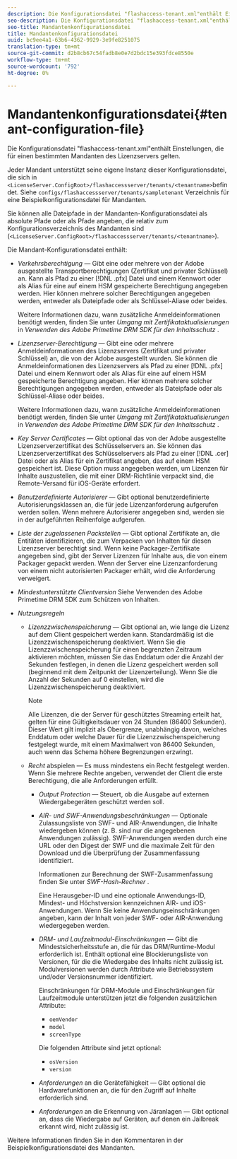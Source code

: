```yaml
---
description: Die Konfigurationsdatei "flashaccess-tenant.xml"enthält Einstellungen, die für einen bestimmten Mandanten des Lizenzservers gelten.
seo-description: Die Konfigurationsdatei "flashaccess-tenant.xml"enthält Einstellungen, die für einen bestimmten Mandanten des Lizenzservers gelten.
seo-title: Mandantenkonfigurationsdatei
title: Mandantenkonfigurationsdatei
uuid: bc9ee4a1-63b6-4362-9929-3e9fe8251075
translation-type: tm+mt
source-git-commit: d2b8cb67c54fadb8e0e7d2bdc15e393fdce8550e
workflow-type: tm+mt
source-wordcount: '792'
ht-degree: 0%

---
```



# Mandantenkonfigurationsdatei{#tenant-configuration-file}

Die Konfigurationsdatei &quot;flashaccess-tenant.xml&quot;enthält Einstellungen, die für einen bestimmten Mandanten des Lizenzservers gelten.

Jeder Mandant unterstützt seine eigene Instanz dieser Konfigurationsdatei, die sich in `<LicenseServer.ConfigRoot>/flashaccessserver/tenants/<tenantname>`befindet. Siehe `configs/flashaccessserver/tenants/sampletenant` Verzeichnis für eine Beispielkonfigurationsdatei für Mandanten.

Sie können alle Dateipfade in der Mandanten-Konfigurationsdatei als absolute Pfade oder als Pfade angeben, die relativ zum Konfigurationsverzeichnis des Mandanten sind (`<LicenseServer.ConfigRoot>/flashaccessserver/tenants/<tenantname>`).

Die Mandant-Konfigurationsdatei enthält:

* *Verkehrsberechtigung* — Gibt eine oder mehrere von der Adobe ausgestellte Transportberechtigungen (Zertifikat und privater Schlüssel) an. Kann als Pfad zu einer [!DNL .pfx] Datei und einem Kennwort oder als Alias für eine auf einem HSM gespeicherte Berechtigung angegeben werden. Hier können mehrere solcher Berechtigungen angegeben werden, entweder als Dateipfade oder als Schlüssel-Aliase oder beides.

   Weitere Informationen dazu, wann zusätzliche Anmeldeinformationen benötigt werden, finden Sie unter *Umgang mit Zertifikataktualisierungen* in *Verwenden des Adobe Primetime DRM SDK für den Inhaltsschutz* .

* *Lizenzserver-Berechtigung* — Gibt eine oder mehrere Anmeldeinformationen des Lizenzservers (Zertifikat und privater Schlüssel) an, die von der Adobe ausgestellt wurden. Sie können die Anmeldeinformationen des Lizenzservers als Pfad zu einer [!DNL .pfx] Datei und einem Kennwort oder als Alias für eine auf einem HSM gespeicherte Berechtigung angeben. Hier können mehrere solcher Berechtigungen angegeben werden, entweder als Dateipfade oder als Schlüssel-Aliase oder beides.

   Weitere Informationen dazu, wann zusätzliche Anmeldeinformationen benötigt werden, finden Sie unter *Umgang mit Zertifikataktualisierungen* in *Verwenden des Adobe Primetime DRM SDK für den Inhaltsschutz* .

* *Key Server Certificates* — Gibt optional das von der Adobe ausgestellte Lizenzserverzertifikat des Schlüsselservers an. Sie können das Lizenzserverzertifikat des Schlüsselservers als Pfad zu einer [!DNL .cer] Datei oder als Alias für ein Zertifikat angeben, das auf einem HSM gespeichert ist. Diese Option muss angegeben werden, um Lizenzen für Inhalte auszustellen, die mit einer DRM-Richtlinie verpackt sind, die Remote-Versand für iOS-Geräte erfordert.

* *Benutzerdefinierte Autorisierer* — Gibt optional benutzerdefinierte Autorisierungsklassen an, die für jede Lizenzanforderung aufgerufen werden sollen. Wenn mehrere Autorisierer angegeben sind, werden sie in der aufgeführten Reihenfolge aufgerufen.
* *Liste der zugelassenen Packstellen* — Gibt optional Zertifikate an, die Entitäten identifizieren, die zum Verpacken von Inhalten für diesen Lizenzserver berechtigt sind. Wenn keine Packager-Zertifikate angegeben sind, gibt der Server Lizenzen für Inhalte aus, die von einem Packager gepackt werden. Wenn der Server eine Lizenzanforderung von einem nicht autorisierten Packager erhält, wird die Anforderung verweigert.
* *Mindestunterstützte Clientversion* Siehe Verwenden des Adobe Primetime DRM SDK zum Schützen von Inhalten.

* *Nutzungsregeln*

   * *Lizenzzwischenspeicherung* — Gibt optional an, wie lange die Lizenz auf dem Client gespeichert werden kann. Standardmäßig ist die Lizenzzwischenspeicherung deaktiviert. Wenn Sie die Lizenzzwischenspeicherung für einen begrenzten Zeitraum aktivieren möchten, müssen Sie das Enddatum oder die Anzahl der Sekunden festlegen, in denen die Lizenz gespeichert werden soll (beginnend mit dem Zeitpunkt der Lizenzerteilung). Wenn Sie die Anzahl der Sekunden auf 0 einstellen, wird die Lizenzzwischenspeicherung deaktiviert.

      >[!NOTE]
      >
      >Alle Lizenzen, die der Server für geschütztes Streaming erteilt hat, gelten für eine Gültigkeitsdauer von 24 Stunden (86400 Sekunden). Dieser Wert gilt implizit als Obergrenze, unabhängig davon, welches Enddatum oder welche Dauer für die Lizenzzwischenspeicherung festgelegt wurde, mit einem Maximalwert von 86400 Sekunden, auch wenn das Schema höhere Begrenzungen erzwingt.

   * *Recht* abspielen — Es muss mindestens ein Recht festgelegt werden. Wenn Sie mehrere Rechte angeben, verwendet der Client die erste Berechtigung, die alle Anforderungen erfüllt.

      * *Output Protection* — Steuert, ob die Ausgabe auf externen Wiedergabegeräten geschützt werden soll.
      * *AIR- und SWF-Anwendungsbeschränkungen* — Optionale Zulassungsliste von SWF- und AIR-Anwendungen, die Inhalte wiedergeben können (z. B. sind nur die angegebenen Anwendungen zulässig). SWF-Anwendungen werden durch eine URL oder den Digest der SWF und die maximale Zeit für den Download und die Überprüfung der Zusammenfassung identifiziert.

         Informationen zur Berechnung der SWF-Zusammenfassung finden Sie unter *SWF-Hash-Rechner* .

         Eine Herausgeber-ID und eine optionale Anwendungs-ID, Mindest- und Höchstversion kennzeichnen AIR- und iOS-Anwendungen. Wenn Sie keine Anwendungseinschränkungen angeben, kann der Inhalt von jeder SWF- oder AIR-Anwendung wiedergegeben werden.

      * *DRM- und Laufzeitmodul-Einschränkungen* — Gibt die Mindestsicherheitsstufe an, die für das DRM/Runtime-Modul erforderlich ist. Enthält optional eine Blockierungsliste von Versionen, für die die Wiedergabe des Inhalts nicht zulässig ist. Modulversionen werden durch Attribute wie Betriebssystem und/oder Versionsnummer identifiziert.

         Einschränkungen für DRM-Module und Einschränkungen für Laufzeitmodule unterstützen jetzt die folgenden zusätzlichen Attribute:

         * `oemVendor`
         * `model`
         * `screenType`

         Die folgenden Attribute sind jetzt optional:

         * `osVersion`
         * `version`
      * *Anforderungen* an die Gerätefähigkeit — Gibt optional die Hardwarefunktionen an, die für den Zugriff auf Inhalte erforderlich sind.
      * *Anforderungen* an die Erkennung von Järanlagen — Gibt optional an, dass die Wiedergabe auf Geräten, auf denen ein Jailbreak erkannt wird, nicht zulässig ist.



Weitere Informationen finden Sie in den Kommentaren in der Beispielkonfigurationsdatei des Mandanten.
